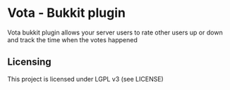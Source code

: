 Vota - Bukkit plugin
====================

Vota bukkit plugin allows your server users to rate other users up or down and track the time when the votes happened

Licensing
---------

This project is licensed under LGPL v3 (see LICENSE)

